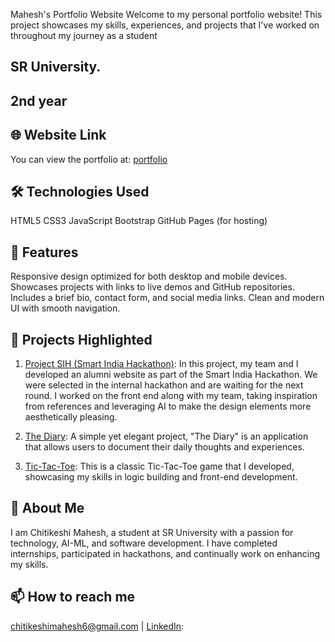 Mahesh's Portfolio Website
Welcome to my personal portfolio website! This project showcases my skills, experiences, and projects that I've worked on throughout my journey as a student 
## SR University.
## 2nd year 
## 🌐 Website Link
You can view the portfolio at: [portfolio](https://mahesh06.me/portfolio/)

## 🛠️ Technologies Used
HTML5
CSS3
JavaScript
Bootstrap
GitHub Pages (for hosting)
## 🚀 Features
Responsive design optimized for both desktop and mobile devices.
Showcases projects with links to live demos and GitHub repositories.
Includes a brief bio, contact form, and social media links.
Clean and modern UI with smooth navigation.
## 📝 Projects Highlighted
1. [Project SIH (Smart India Hackathon)](https://mahesh06.me/SIH/):
In this project, my team and I developed an alumni website as part of the Smart India Hackathon. We were selected in the internal hackathon and are waiting for the next round. I worked on the front end along with my team, taking inspiration from references and leveraging AI to make the design elements more aesthetically pleasing.

2. [The Diary](http://mahesh06.me/The-Diary..../):
A simple yet elegant project, "The Diary" is an application that allows users to document their daily thoughts and experiences.

3. [Tic-Tac-Toe](http://mahesh06.me/Tic-Tac-Toe/):
This is a classic Tic-Tac-Toe game that I developed, showcasing my skills in logic building and front-end development.

## 👤 About Me
I am Chitikeshi Mahesh, a student at SR University with a passion for technology, AI-ML, and software development. I have completed internships, participated in hackathons, and continually work on enhancing my skills.

## 📫 How to reach me 
[chitikeshimahesh6@gmail.com](mailto:chitikeshimahesh6@gmail.com) | [LinkedIn](https://www.linkedin.com/in/mahesh-chitikeshi-b7a0982b9/):

